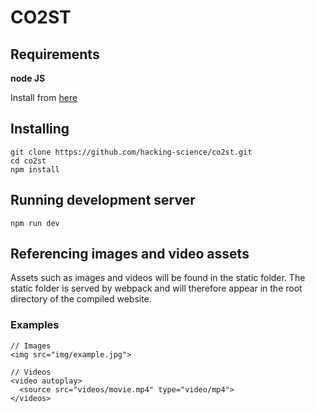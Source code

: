 # CO2ST

## Requirements 

**node JS**

Install from [here](https://nodejs.org/en/download/)

## Installing 

```
git clone https://github.com/hacking-science/co2st.git
cd co2st 
npm install
```

## Running development server

```
npm run dev
```

## Referencing images and video assets 

Assets such as images and videos will be found in the static folder. 
The static folder is served by webpack and will therefore appear in the root directory of the compiled website. 

### Examples 

```
// Images
<img src="img/example.jpg">

// Videos
<video autoplay>
  <source src="videos/movie.mp4" type="video/mp4">
</videos>

```
